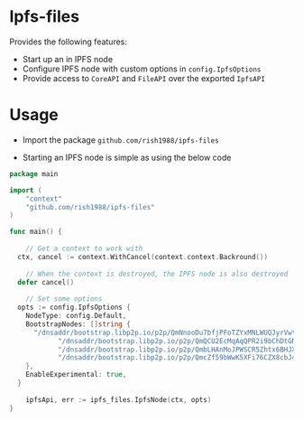 # Ipfs-files

Provides the following features:

* Start up an in IPFS node
* Configure IPFS node with custom options in `config.IpfsOptions`
* Provide access to `CoreAPI` and `FileAPI` over the exported `IpfsAPI`

# Usage

* Import the package `github.com/rish1988/ipfs-files`

* Starting an IPFS node is simple as using the below code

  

```go
package main

import (
	"context"
	"github.com/rish1988/ipfs-files"
)

func main() {
	
	// Get a context to work with
  ctx, cancel := context.WithCancel(context.context.Backround())
	
	// When the context is destroyed, the IPFS node is also destroyed
  defer cancel()
	
	// Set some options
  opts := config.IpfsOptions {
    NodeType: config.Default,
    BootstrapNodes: []string {
      "/dnsaddr/bootstrap.libp2p.io/p2p/QmNnooDu7bfjPFoTZYxMNLWUQJyrVwtbZg5gBMjTezGAJN",
			"/dnsaddr/bootstrap.libp2p.io/p2p/QmQCU2EcMqAqQPR2i9bChDtGNJchTbq5TbXJJ16u19uLTa",
			"/dnsaddr/bootstrap.libp2p.io/p2p/QmbLHAnMoJPWSCR5Zhtx6BHJX9KiKNN6tpvbUcqanj75Nb",
			"/dnsaddr/bootstrap.libp2p.io/p2p/QmcZf59bWwK5XFi76CZX8cbJ4BhTzzA3gU1ZjYZcYW3dwt",
    },
    EnableExperimental: true,
  }
	
	ipfsApi, err := ipfs_files.IpfsNode(ctx, opts)
}

```